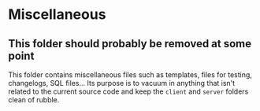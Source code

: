 # Miscellaneous

## This folder should probably be removed at some point

This folder contains miscellaneous files such as templates, files for testing, changelogs, SQL files...
Its purpose is to vacuum in anything that isn't related to the current source code and keep the `client` and `server` folders clean of rubble.
